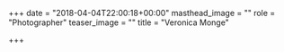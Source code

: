 +++
date = "2018-04-04T22:00:18+00:00"
masthead_image = ""
role = "Photographer"
teaser_image = ""
title = "Veronica Monge"

+++
